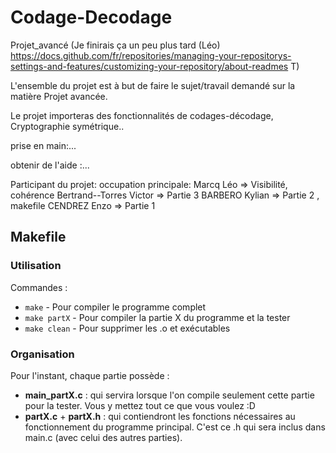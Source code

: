 # Codage-Decodage
Projet_avancé
(Je finirais ça un peu plus tard (Léo) https://docs.github.com/fr/repositories/managing-your-repositorys-settings-and-features/customizing-your-repository/about-readmes T)

L'ensemble du projet est à but de faire le sujet/travail demandé sur la matière Projet avancée.

Le projet importeras des fonctionnalités de codages-décodage, Cryptographie symétrique..

prise en main:...

obtenir de l'aide :...

Participant du projet:        occupation principale:
Marcq Léo                => Visibilité, cohérence
Bertrand--Torres Victor  => Partie 3
BARBERO Kylian           => Partie 2 , makefile
CENDREZ Enzo             => Partie 1

## Makefile

   ### Utilisation
Commandes :
- `make` - Pour compiler le programme complet
- `make partX` - Pour compiler la partie X du programme et la tester
- `make clean` - Pour supprimer les .o et exécutables

### Organisation
Pour l'instant, chaque partie possède :
 - **main_partX.c** : qui servira lorsque l'on compile seulement cette partie pour la tester. Vous y mettez tout ce que vous voulez :D
 - **partX.c** + **partX.h** : qui contiendront les fonctions nécessaires au fonctionnement du programme principal. C'est ce .h qui sera inclus dans main.c (avec celui des autres parties).
